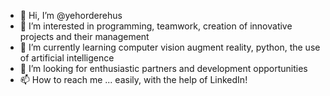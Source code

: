 - 👋 Hi, I’m @yehorderehus
- 👀 I’m interested in programming, teamwork, creation of innovative projects and their management 
- 🌱 I’m currently learning computer vision augment reality, python, the use of artificial intelligence
- 💞️ I’m looking for enthusiastic partners and development opportunities
- 📫 How to reach me ... easily, with the help of LinkedIn!

<!---
yehorderehus/yehorderehus is a ✨ special ✨ repository because its `README.md` (this file) appears on your GitHub profile.
You can click the Preview link to take a look at your changes.
--->
